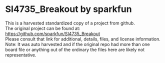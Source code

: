 
# SI4735_Breakout by sparkfun  
This is a harvested standardized copy of a project from github.  
The original project can be found at:  
https://github.com/sparkfun/SI4735_Breakout  
Please consult that link for additional, details, files, and license information.  
Note: It was auto harvested and if the original repo had more than one board file or anything out of the ordinary the files here are likely not representative.  
    